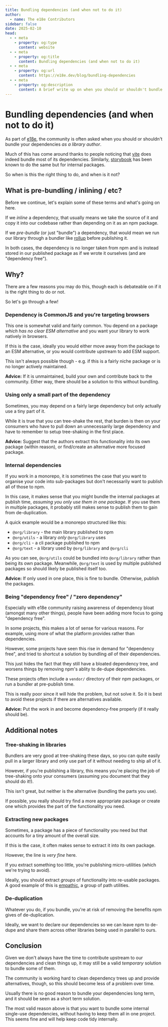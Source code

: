 ```yaml
---
title: Bundling dependencies (and when not to do it)
author:
  - name: The e18e Contributors
sidebar: false
date: 2025-02-10
head:
  - - meta
    - property: og:type
      content: website
  - - meta
    - property: og:title
      content: Bundling dependencies (and when not to do it)
  - - meta
    - property: og:url
      content: https://e18e.dev/blog/bundling-dependencies
  - - meta
    - property: og:description
      content: A brief write up on when you should or shouldn't bundle dependencies
---
```


# Bundling dependencies (and when not to do it)

As part of [e18e](https://e18e.dev), the community is often asked when you should or shouldn't bundle your dependencies _as a library author_.

Much of this has come around thanks to people noticing that [vite](https://github.com/vitejs/vite) does indeed bundle most of its dependencies. Similarly, [storybook](https://github.com/storybookjs/storybook/) has been known to do the same but for internal packages.

So when is this the right thing to do, and when is it not?

## What is pre-bundling / inlining / etc?

Before we continue, let's explain some of these terms and what's going on here.

If we _inline_ a dependency, that usually means we take the source of it and copy it into our codebase rather than depending on it as an npm package.

If we _pre-bundle_ (or just "bundle") a dependency, that would mean we run our library through a bundler like [rollup](https://github.com/rollup/rollup) before publishing it.

In both cases, the dependency is no longer taken from npm and is instead stored in our published package as if we wrote it ourselves (and are "dependency free").

## Why?

There are a few reasons you may do this, though each is debateable on if it is the right thing to do or not.

So let's go through a few!

### Dependency is CommonJS and you're targeting browsers

This one is somewhat valid and fairly common. You depend on a package _which has no clear ESM alternative_ and you want your library to work natively in browsers.

If this is the case, ideally you would either move away from the package to an ESM alternative, or you would contribute upstream to add ESM support.

This isn't always possible though - e.g. if this is a fairly niche package or is no longer actively maintained.

**Advice:** If it is unmaintained, build your own and contribute back to the community. Either way, there should be a solution to this without bundling.

### Using only a small part of the dependency

Sometimes, you may depend on a fairly large dependency but only actually use a tiny part of it.

While it is true that you can tree-shake the rest, that burden is then on your consumers who have to pull down an unnecessarily large dependency and have to remember to setup tree-shaking in the first place.

**Advice:** Suggest that the authors extract this functionality into its own package (within reason), or find/create an alternative more focused package.

### Internal dependencies

If you work in a monorepo, it is sometimes the case that you want to organise your code into sub-packages but don't necessarily want to publish all of those to npm.

In this case, it makes sense that you might bundle the internal packages at publish time, _assuming you only use them in one package_. If you use them in multiple packages, it probably still makes sense to publish them to gain from de-duplication.

A quick example would be a monorepo structured like this:

- `@org/library` - the main library published to npm
- `@org/utils` - a library _only_ `@org/library` uses
- `@org/cli` - a cli package published to npm
- `@org/text` - a library used by `@org/library` and `@org/cli`

As you can see, `@org/utils` could be bundled into `@org/library` rather than being its own package. Meanwhile, `@org/text` is used by multiple published packages so should likely be published itself too.

**Advice:** If only used in one place, this is fine to bundle. Otherwise, publish the packages.

### Being "dependency free" / "zero dependency"

Especially with e18e community raising awareness of dependency bloat (amongst many other things), people have been adding more focus to going "dependency free".

In some projects, this makes a lot of sense for various reasons. For example, using more of what the platform provides rather than dependencies.

However, some projects have seen this rise in demand for "dependency free", and tried to shortcut a solution by bundling _all_ of their dependencies.

This just hides the fact that they still have a bloated dependency tree, and worsens things by removing npm's ablity to de-dupe dependencies.

These projects often include a `vendor/` directory of their npm packages, or run a bundler at pre-publish time.

This is really poor since it will hide the problem, but not solve it. So it is best to avoid these projects if there are alternatives available.

**Advice:** Put the work in and become dependency-free properly (if it really should be).

## Additional notes

### Tree-shaking in libraries

Bundlers are very good at tree-shaking these days, so you can quite easily pull in a larger library and only use part of it without needing to ship all of it.

However, if you're publishing a library, this means you're placing the job of tree-shaking onto your consumers (assuming you document that they should do it!).

This isn't great, but neither is the alternative (bundling the parts you use).

If possible, you really should try find a more appropriate package or create one which provides the part of the functionality you need.

### Extracting new packages

Sometimes, a package has a piece of functionality you need but that accounts for a tiny amount of the overall size.

If this is the case, it often makes sense to extract it into its own package.

However, the line is _very fine_ here.

If you extract something too little, you're publishing micro-utilities (which we're trying to avoid).

Ideally, you should extract _groups_ of functionality into re-usable packages. A good example of this is [empathic](https://github.com/lukeed/empathic), a group of path utilities.

### De-duplication

Whatever you do, if you bundle, you're at risk of removing the benefits npm gives of de-duplication.

Ideally, we want to declare our dependencies so we can leave npm to de-dupe and share them across other libraries being used in parallel to ours.

## Conclusion

Given we don't always have the time to contribute upstream to our dependencies and clean things up, it may still be a valid _temporary_ solution to bundle some of them.

The community is working hard to clean dependency trees up and provide alternatives, though, so this should become less of a problem over time.

Usually there is no good reason to bundle your dependencies long term, and it should be seen as a short term solution.

The most valid reason above is that you want to bundle some internal single-use dependencies, without having to keep them all in one project. This seems fine and will help keep code tidy internally.
